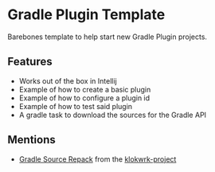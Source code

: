 # Gradle Plugin Template

Barebones template to help start new Gradle Plugin projects.

## Features

- Works out of the box in Intellij
- Example of how to create a basic plugin
- Example of how to configure a plugin id
- Example of how to test said plugin
- A gradle task to download the sources for the Gradle API

## Mentions

- [Gradle Source Repack](https://github.com/croz-ltd/klokwrk-project/blob/master/modules/tool/klokwrk-tool-gradle-source-repack/README.md)
  from the [klokwrk-project](https://github.com/croz-ltd/klokwrk-project)